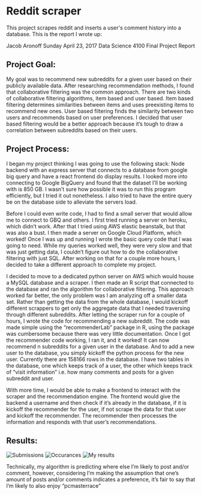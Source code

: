 # Reddit scraper

This project scrapes reddit and inserts a user's comment history into a database. This is the report I wrote up:


Jacob Aronoff
Sunday April 23, 2017
Data Science 4100
Final Project Report


## Project Goal:

My goal was to recommend new subreddits for a given user based on their publicly available data. After researching recommendation methods, I found that collaborative filtering was the common approach. There are two kinds of collaborative filtering algorithms, item based and user based. Item based filtering determines similarities between items and uses preexisting items to recommend new ones. User based filtering finds the similarity between two users and recommends based on user preferences. I decided that user based filtering would be a better approach because it’s tough to draw a correlation between subreddits based on their users. 

## Project Process:

I began my project thinking I was going to use the following stack: Node backend with an express server that connects to a database from google big query and have a react frontend do display results. I looked more into connecting to Google BigQuery and found that the dataset I’ll be working with is 850 GB. I wasn’t sure how possible it was to run this program efficiently, but I tried it out nonetheless. I also tried to have the entire query be on the database side to alleviate the servers load. 

Before I could even write code, I had to find a small server that would allow me to connect to GBQ and others. I first tried running a server on heroku, which didn’t work. After that I tried using AWS elastic beanstalk, but that was also a bust. I then made a server on Google Cloud Platform, which worked! Once I was up and running I wrote the basic query code that I was going to need. While my queries worked well, they were very slow and that was just getting data, I couldn’t figure out how to do the collaborative filtering with just SQL. After working on that for a couple more hours, I decided to take a different approach to complete my project. 

I decided to move to a dedicated python server on AWS which would house a MySQL database and a scraper. I then made an R script that connected to the database and ran the algorithm for collaborative filtering. This approach worked far better, the only problem was I am analyzing off a smaller data set. Rather than getting the data from the whole database, I would kickoff different scrappers to get only the aggregate data that I needed traversing through different subreddits. After letting the scraper run for a couple of hours, I wrote the code for recommending a new subreddit. The code was made simple using the “recommenderLab” package in R, using the package was cumbersome because there was very little documentation. Once I got the recommender code working, I ran it, and it worked! It can now recommend n subreddits for a given user in the database. And to add a new user to the database, you simply kickoff the python process for the new user. Currently there are 158166 rows in the database. I have two tables in the database, one which keeps track of a user, the other which keeps track of “visit information” i.e. how many comments and posts for a given subreddit and user.

With more time, I would be able to make a frontend to interact with the scraper and the recommendation engine. The frontend would give the backend a username and then check if it’s already in the database, if it is kickoff the recommender for the user, if not scrape the data for that user and kickoff the recommender. The recommender then processes the information and responds with that user’s recommendations. 


## Results:

![Submissions](https://raw.githubusercontent.com/jaronoff97/redditScraper/master/submissions.png)
![Occurances](https://raw.githubusercontent.com/jaronoff97/redditScraper/master/occurances.png)
![My results](https://raw.githubusercontent.com/jaronoff97/redditScraper/master/myresults.png)


Technically, my algorithm is predicting where else I’m likely to post and/or comment, however, considering I’m making the assumption that one’s amount of posts and/or comments indicates a preference, it’s fair to say that I’m likely to also enjoy “pcmasterrace”
